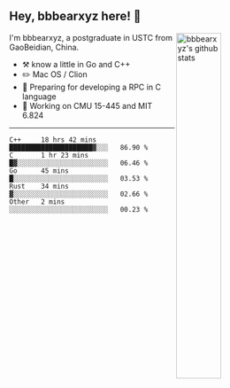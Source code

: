 ## Hey, bbbearxyz here! :wave:

<img align="right" alt="bbbearxyz's github stats" width="40%" src="https://github-readme-stats.vercel.app/api?username=bbbearxyz&show_icons=true">

I'm bbbearxyz, a postgraduate in USTC from GaoBeidian, China.

-   :hammer_and_pick:    know a little in Go and C++
-   :pencil2: Mac OS / Clion
-   :seedling: Preparing for developing a RPC in C language 
-   :thinking: Working on CMU 15-445 and MIT 6.824
---
<!--START_SECTION:waka-->
```text
C++     18 hrs 42 mins  █████████████████████▓░░░   86.90 % 
C       1 hr 23 mins    █▓░░░░░░░░░░░░░░░░░░░░░░░   06.46 % 
Go      45 mins         █░░░░░░░░░░░░░░░░░░░░░░░░   03.53 % 
Rust    34 mins         ▓░░░░░░░░░░░░░░░░░░░░░░░░   02.66 % 
Other   2 mins          ░░░░░░░░░░░░░░░░░░░░░░░░░   00.23 % 
```
<!--END_SECTION:waka-->
